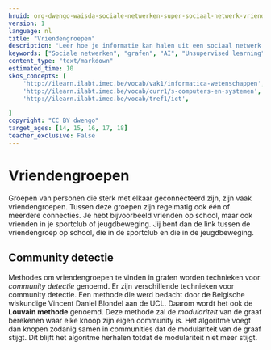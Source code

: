 ```yaml
---
hruid: org-dwengo-waisda-sociale-netwerken-super-sociaal-netwerk-vriendengroepen
version: 1
language: nl
title: "Vriendengroepen"
description: "Leer hoe je informatie kan halen uit een sociaal netwerk."
keywords: ["Sociale netwerken", "grafen", "AI", "Unsupervised learning", "clusters", "vriendengroepen"]
content_type: "text/markdown"
estimated_time: 10
skos_concepts: [
    'http://ilearn.ilabt.imec.be/vocab/vak1/informatica-wetenschappen', 
    'http://ilearn.ilabt.imec.be/vocab/curr1/s-computers-en-systemen',
    'http://ilearn.ilabt.imec.be/vocab/tref1/ict',

]
copyright: "CC BY dwengo"
target_ages: [14, 15, 16, 17, 18]
teacher_exclusive: False
---
```


# Vriendengroepen

Groepen van personen die sterk met elkaar geconnecteerd zijn, zijn vaak vriendengroepen. Tussen deze groepen zijn regelmatig ook één of meerdere connecties. Je hebt bijvoorbeeld vrienden op school, maar ook vrienden in je sportclub of jeugdbeweging. Jij bent dan de link tussen de vriendengroep op school, die in de sportclub en die in de jeugdbeweging. 

## Community detectie

Methodes om vriendengroepen te vinden in grafen worden technieken voor *community detectie* genoemd. Er zijn verschillende technieken voor community detectie. Een methode die werd bedacht door de Belgische wiskundige Vincent Daniel Blondel aan de UCL. Daarom wordt het ook de **Louvain methode** genoemd. Deze methode zal de *modulariteit* van de graaf berekenen waar elke knoop zijn eigen community is. Het algoritme voegt dan knopen zodanig samen in communities dat de modulariteit van de graaf stijgt. Dit blijft het algoritme herhalen totdat de modulariteit niet meer stijgt.